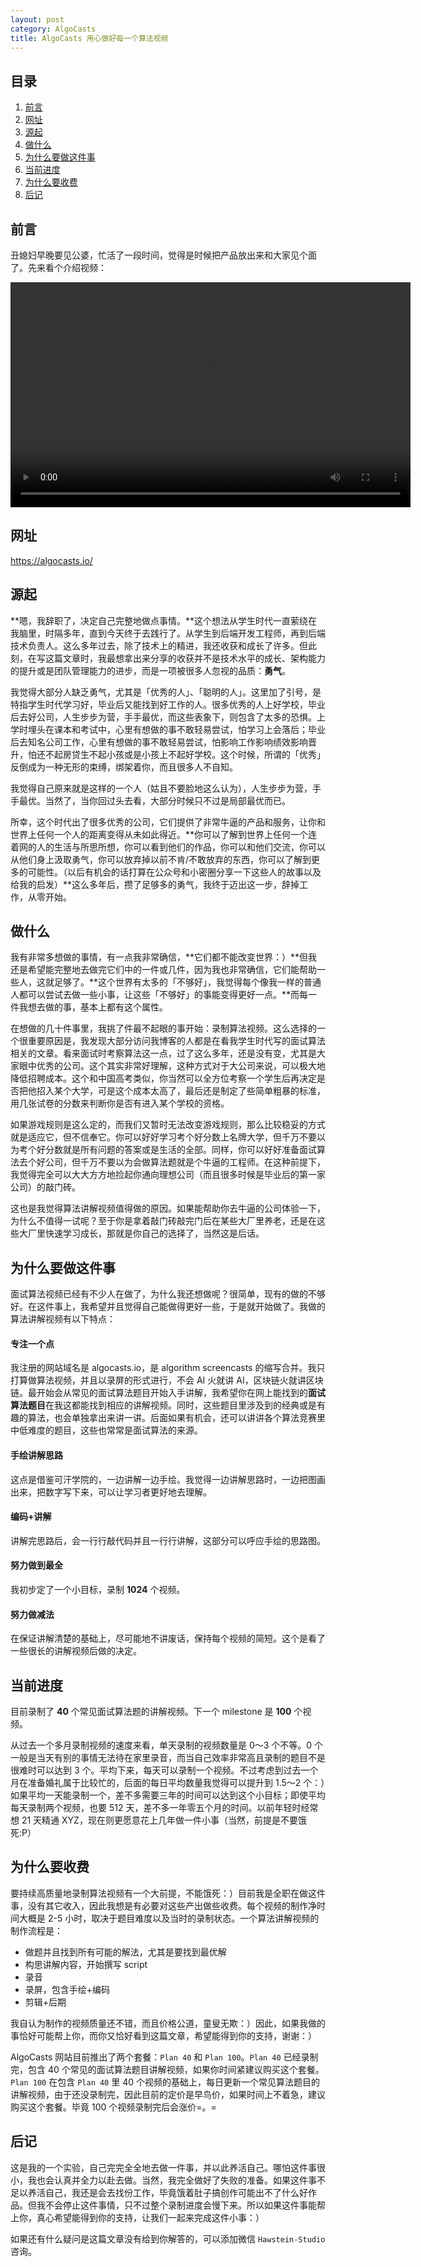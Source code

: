 ```yaml
---
layout: post
category: AlgoCasts
title: AlgoCasts 用心做好每一个算法视频
---
```


## 目录

1. [前言](#前言)
1. [网址](#网址)
1. [源起](#源起)
1. [做什么](#做什么)
1. [为什么要做这件事](#为什么要做这件事)
1. [当前进度](#当前进度)
1. [为什么要收费](#为什么要收费)
1. [后记](#后记)

## 前言

丑媳妇早晚要见公婆，忙活了一段时间，觉得是时候把产品放出来和大家见个面了。先来看个介绍视频：

<video width="640" height="360" controls>
  <source src="https://dpv.videocc.net/496b71353d/1/496b71353d98a7a7ef384ceceb6b3311_2.mp4" type="video/mp4">
</video>

## 网址

<a href="https://algocasts.io/" target="_blank">https://algocasts.io/</a>

## 源起

**嗯，我辞职了，决定自己完整地做点事情。**这个想法从学生时代一直萦绕在我脑里，时隔多年，直到今天终于去践行了。从学生到后端开发工程师，再到后端技术负责人。这么多年过去，除了技术上的精进，我还收获和成长了许多。但此刻，在写这篇文章时，我最想拿出来分享的收获并不是技术水平的成长、架构能力的提升或是团队管理能力的进步，而是一项被很多人忽视的品质：**勇气**。

我觉得大部分人缺乏勇气，尤其是「优秀的人」、「聪明的人」。这里加了引号，是特指学生时代学习好，毕业后又能找到好工作的人。很多优秀的人上好学校，毕业后去好公司，人生步步为营，手手最优，而这些表象下，则包含了太多的恐惧。上学时埋头在课本和考试中，心里有想做的事不敢轻易尝试，怕学习上会落后；毕业后去知名公司工作，心里有想做的事不敢轻易尝试，怕影响工作影响绩效影响晋升，怕还不起房贷生不起小孩或是小孩上不起好学校。这个时候，所谓的「优秀」反倒成为一种无形的束缚，绑架着你，而且很多人不自知。

我觉得自己原来就是这样的一个人（姑且不要脸地这么认为），人生步步为营，手手最优。当然了，当你回过头去看，大部分时候只不过是局部最优而已。

所幸，这个时代出了很多优秀的公司，它们提供了非常牛逼的产品和服务，让你和世界上任何一个人的距离变得从未如此得近。**你可以了解到世界上任何一个连着网的人的生活与所思所想，你可以看到他们的作品，你可以和他们交流，你可以从他们身上汲取勇气，你可以放弃掉以前不肯/不敢放弃的东西，你可以了解到更多的可能性。（以后有机会的话打算在公众号和小密圈分享一下这些人的故事以及给我的启发）**这么多年后，攒了足够多的勇气，我终于迈出这一步，辞掉工作，从零开始。

## 做什么

我有非常多想做的事情，有一点我非常确信，**它们都不能改变世界：）**但我还是希望能完整地去做完它们中的一件或几件，因为我也非常确信，它们能帮助一些人，这就足够了。**这个世界有太多的「不够好」，我觉得每个像我一样的普通人都可以尝试去做一些小事，让这些「不够好」的事能变得更好一点。**而每一件我想去做的事，基本上都有这个属性。

在想做的几十件事里，我挑了件最不起眼的事开始：录制算法视频。这么选择的一个很重要原因是，我发现大部分访问我博客的人都是在看我学生时代写的面试算法相关的文章。看来面试时考察算法这一点，过了这么多年，还是没有变，尤其是大家眼中优秀的公司。这个其实非常好理解，这种方式对于大公司来说，可以极大地降低招聘成本。这个和中国高考类似，你当然可以全方位考察一个学生后再决定是否把他招入某个大学，可是这个成本太高了，最后还是制定了些简单粗暴的标准，用几张试卷的分数来判断你是否有进入某个学校的资格。

如果游戏规则是这么定的，而我们又暂时无法改变游戏规则，那么比较稳妥的方式就是适应它，但不信奉它。你可以好好学习考个好分数上名牌大学，但千万不要以为考个好分数就是所有问题的答案或是生活的全部。同样，你可以好好准备面试算法去个好公司，但千万不要以为会做算法题就是个牛逼的工程师。在这种前提下，我觉得完全可以大大方方地捡起你通向理想公司（而且很多时候是毕业后的第一家公司）的敲门砖。

这也是我觉得算法讲解视频值得做的原因。如果能帮助你去牛逼的公司体验一下，为什么不值得一试呢？至于你是拿着敲门砖敲完门后在某些大厂里养老，还是在这些大厂里快速学习成长，那就是你自己的选择了，当然这是后话。

## 为什么要做这件事

面试算法视频已经有不少人在做了，为什么我还想做呢？很简单，现有的做的不够好。在这件事上，我希望并且觉得自己能做得更好一些，于是就开始做了。我做的算法讲解视频有以下特点：

#### 专注一个点

我注册的网站域名是 algocasts.io，是 algorithm screencasts 的缩写合并。我只打算做算法视频，并且以录屏的形式进行，不会 AI 火就讲 AI，区块链火就讲区块链。最开始会从常见的面试算法题目开始入手讲解，我希望你在网上能找到的**面试算法题目**在我这都能找到相应的讲解视频。同时，这些题目里涉及到的经典或是有趣的算法，也会单独拿出来讲一讲。后面如果有机会，还可以讲讲各个算法竞赛里中低难度的题目，这些也常常是面试算法的来源。

#### 手绘讲解思路

这点是借鉴可汗学院的，一边讲解一边手绘。我觉得一边讲解思路时，一边把图画出来，把数字写下来，可以让学习者更好地去理解。

#### 编码+讲解

讲解完思路后，会一行行敲代码并且一行行讲解，这部分可以呼应手绘的思路图。

#### 努力做到最全

我初步定了一个小目标，录制 **1024** 个视频。

#### 努力做减法

在保证讲解清楚的基础上，尽可能地不讲废话，保持每个视频的简短。这个是看了一些很长的讲解视频后做的决定。

## 当前进度

目前录制了 **40** 个常见面试算法题的讲解视频。下一个 milestone 是 **100** 个视频。

从过去一个多月录制视频的速度来看，单天录制的视频数量是 0～3 个不等。0 个一般是当天有别的事情无法待在家里录音，而当自己效率非常高且录制的题目不是很难时可以达到 3 个。平均下来，每天可以录制一个视频。不过考虑到过去一个月在准备婚礼属于比较忙的，后面的每日平均数量我觉得可以提升到 1.5～2 个：）如果平均一天能录制一个，差不多需要三年的时间可以达到这个小目标；即使平均每天录制两个视频，也要 512 天，差不多一年零五个月的时间。以前年轻时经常想 21 天精通 XYZ，现在则更愿意花上几年做一件小事（当然，前提是不要饿死:P）

## 为什么要收费

要持续高质量地录制算法视频有一个大前提，不能饿死：）目前我是全职在做这件事，没有其它收入，因此我想是有必要对这些产出做些收费。每个视频的制作净时间大概是 2-5 小时，取决于题目难度以及当时的录制状态。一个算法讲解视频的制作流程是：
* 做题并且找到所有可能的解法，尤其是要找到最优解
* 构思讲解内容，开始撰写 script
* 录音
* 录屏，包含手绘+编码
* 剪辑+后期

我自认为制作的视频质量还不错，而且价格公道，童叟无欺：）因此，如果我做的事恰好可能帮上你，而你又恰好看到这篇文章，希望能得到你的支持，谢谢：）

AlgoCasts 网站目前推出了两个套餐：`Plan 40` 和 `Plan 100`。`Plan 40` 已经录制完，包含 40 个常见的面试算法题目讲解视频，如果你时间紧建议购买这个套餐。`Plan 100` 在包含 `Plan 40` 里 40 个视频的基础上，每日更新一个常见算法题目的讲解视频，由于还没录制完，因此目前的定价是早鸟价，如果时间上不着急，建议购买这个套餐。毕竟 100 个视频录制完后会涨价=。=

## 后记

这是我的一个实验，自己完完全全地去做一件事，并以此养活自己。哪怕这件事很小，我也会认真并全力以赴去做。当然，我完全做好了失败的准备。如果这件事不足以养活自己，我还是会去找份工作，毕竟饿着肚子搞创作可能出不了什么好作品。但我不会停止这件事情，只不过整个录制进度会慢下来。所以如果这件事能帮上你，真心希望能得到你的支持，让我们一起来完成这件小事：）

如果还有什么疑问是这篇文章没有给到你解答的，可以添加微信 `Hawstein-Studio` 咨询。


